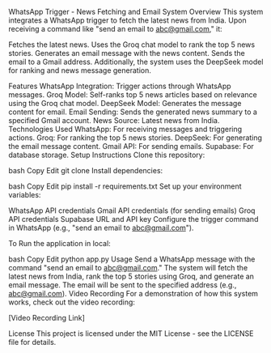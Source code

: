 WhatsApp Trigger - News Fetching and Email System
Overview
This system integrates a WhatsApp trigger to fetch the latest news from India. Upon receiving a command like "send an email to abc@gmail.com," it:

Fetches the latest news.
Uses the Groq chat model to rank the top 5 news stories.
Generates an email message with the news content.
Sends the email to a Gmail address.
Additionally, the system uses the DeepSeek model for ranking and news message generation.

Features
WhatsApp Integration: Trigger actions through WhatsApp messages.
Groq Model: Self-ranks top 5 news articles based on relevance using the Groq chat model.
DeepSeek Model: Generates the message content for email.
Email Sending: Sends the generated news summary to a specified Gmail account.
News Source: Latest news from India.
Technologies Used
WhatsApp: For receiving messages and triggering actions.
Groq: For ranking the top 5 news stories.
DeepSeek: For generating the email message content.
Gmail API: For sending emails.
Supabase: For database storage.
Setup Instructions
Clone this repository:

bash
Copy
Edit
git clone <repository-url>
Install dependencies:

bash
Copy
Edit
pip install -r requirements.txt
Set up your environment variables:

WhatsApp API credentials
Gmail API credentials (for sending emails)
Groq API credentials
Supabase URL and API key
Configure the trigger command in WhatsApp (e.g., "send an email to abc@gmail.com").

To Run the application in local:

bash
Copy
Edit
python app.py
Usage
Send a WhatsApp message with the command "send an email to abc@gmail.com."
The system will fetch the latest news from India, rank the top 5 stories using Groq, and generate an email message.
The email will be sent to the specified address (e.g., abc@gmail.com).
Video Recording
For a demonstration of how this system works, check out the video recording:

[Video Recording Link]

License
This project is licensed under the MIT License - see the LICENSE file for details.
